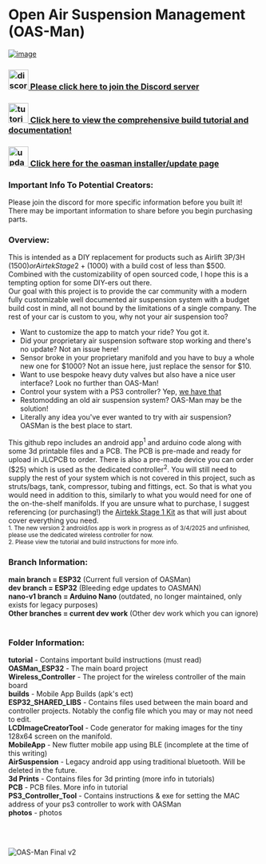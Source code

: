 # Open Air Suspension Management (OAS-Man)
[![image](https://github.com/user-attachments/assets/2990d62f-51a5-47d8-a54a-e71efa27a2cd)](https://oasman.dev) 
<!---![image](https://github.com/user-attachments/assets/ea535981-4f51-4782-8f93-9eb1126dc81b)-->


###  [ <img src="https://github.com/user-attachments/assets/d6edf30f-0ae1-477c-ac8e-d6a4e7444bd0" alt="discord icon" width="40"/> Please click here to join the Discord server](https://discord.gg/pUf7FmHKpg) 
###  [ <img src="https://github.com/user-attachments/assets/04ea84f8-5977-46fa-a044-c5cdf82e4bf3" alt="tutorial icon" width="40"/> Click here to view the comprehensive build tutorial and documentation!](https://oasman.dev)
###  [ <img src="https://github.com/user-attachments/assets/82590a11-25d7-4a6f-9b23-a3656df55c48" alt="update icon" width="40"/> Click here for the oasman installer/update page](https://oasman.dev/oasman/flash)

### Important Info To Potential Creators:
Please join the discord for more specific information before you built it!<br>
There may be important information to share before you begin purchasing parts.<br>

### Overview:
This is intended as a DIY replacement for products such as Airlift 3P/3H ($1500) or Airtek Stage 2+ ($1000) with a build cost of less than $500. Combined with the customizability of open sourced code, I hope this is a tempting option for some DIY-ers out there.<br>
Our goal with this project is to provide the car community with a modern fully customizable well documented air suspension system with a budget build cost in mind, all not bound by the limitations of a single company. The rest of your car is custom to you, why not your air suspension too?<br>
- Want to customize the app to match your ride? You got it.<br>
- Did your proprietary air suspension software stop working and there's no update? Not an issue here!<br>
- Sensor broke in your proprietary manifold and you have to buy a whole new one for $1000? Not an issue here, just replace the sensor for $10.<br>
- Want to use bespoke heavy duty valves but also have a nice user interface? Look no further than OAS-Man!<br>
- Control your system with a PS3 controller? Yep, [we have that](https://www.youtube.com/shorts/fbXJVwzc6P0)<br>
- Restomodding an old air suspension system? OAS-Man may be the solution!<br>
- Literally any idea you've ever wanted to try with air suspension? OASMan is the best place to start.<br>

This github repo includes an android app<sup>1</sup> and arduino code along with some 3d printable files and a PCB. The PCB is pre-made and ready for upload in JLCPCB to order. There is also a pre-made device you can order ($25) which is used as the dedicated controller<sup>2</sup>. You will still need to supply the rest of your system which is not covered in this project, such as struts/bags, tank, compressor, tubing and fittings, ect. So that is what you would need in addition to this, similarly to what you would need for one of the on-the-shelf manifolds. If you are unsure what to purchase, I suggest referencing (or purchasing!) the [Airtekk Stage 1 Kit](https://www.airtekk.com/product-p/uni-stage1-kit.htm) as that will just about cover everything you need.<br>
<sub>1. The new version 2 android/ios app is work in progress as of 3/4/2025 and unfinished, please use the dedicated wireless controller for now.</sub><br>
<sub>2. Please view the tutorial and build instructions for more info.</sub>

### Branch Information:
**main branch = ESP32** (Current full version of OASMan)<br>
**dev branch = ESP32** (Bleeding edge updates to OASMAN)<br>
**nano-v1 branch = Arduino Nano** (outdated, no longer maintained, only exists for legacy purposes)<br>
**Other branches = current dev work** (Other dev work which you can ignore)<br>
<br>
### Folder Information:
**tutorial** - Contains important build instructions (must read)<br>
**OASMan_ESP32** - The main board project<br>
**Wireless_Controller** - The project for the wireless controller of the main board<br>
**builds** - Mobile App Builds (apk's ect)<br>
**ESP32_SHARED_LIBS** - Contains files used between the main board and controller projects. Notably the config file which you may or may not need to edit.<br>
**LCDImageCreatorTool** - Code generator for making images for the tiny 128x64 screen on the manifold.<br>
**MobileApp** - New flutter mobile app using BLE (incomplete at the time of this writing)<br>
**AirSuspension** - Legacy android app using traditional bluetooth. Will be deleted in the future.<br>
**3d Prints** - Contains files for 3d printing (more info in tutorials)<br>
**PCB** - PCB files. More info in tutorial<br>
**PS3_Controller_Tool** - Contains instructions & exe for setting the MAC address of your ps3 controller to work with OASMan<br>
**photos** - photos<br>
<br>

<br>

<!---
**Loose steps:** <br>
1. Order parts, order circuit board on JLPCB website, 3d print parts
2. Solder parts to circuit board, flip all switches to off
    1. For the manifold connector, wire the white wires (abcdefgh) in alphabetical order on the board, so 1 is a, 2 is b, and so on. The 9th wire goes to the spot right above the rest of the wires.
    2. The pressure sensors go in order... 1(manifold) -> FP (board) ... 4 -> RD. In general the order of everything is FRONT PASSENGER, REAR PASSENGER, FRONT DRIVER, REAR DRIVER abbreviatted FP, RP, FD, RD, sorry for the odd order it happened by accident
4. Configure code:
    1. get mac address of HC-06 bluetooth device by using an app or sommething to find it.
    2. Put the mac address in the android code, replacing the old mac address
    3. (Optional) Update the passwords in the app and arduino code if you want
    4. Write code to arduino
5. Circuit board single switch off, on the double switch make the top one on and bottom one off (this will power the arduino by 5v from the buck converter. 12 is bottom switch if you want to use that instead but you can ignore it)
-->
![OAS-Man Final v2](https://github.com/user-attachments/assets/7cc1af3d-1113-4094-8ff5-7ee16f282eb0)
<!--![wireless_contoller](https://github.com/user-attachments/assets/ef3c085b-e8ef-4365-bd6b-093a90eec54d)
![manifold](https://github.com/user-attachments/assets/d93784e5-7e5e-4bb0-891a-8a2a8e4d4da0)
![app_airsuspension](https://user-images.githubusercontent.com/7937950/236578835-0e3a208d-48cf-48e8-a882-4479f1afe35c.png)-->
<!--![car_airsuspension](https://user-images.githubusercontent.com/7937950/236578918-bfa39ad6-a3b5-4d52-b36a-be34e8c608af.png)-->
<!--![oasman mascot car](https://github.com/user-attachments/assets/aef9e896-0be0-4203-92d2-81836c27fd5d)-->
